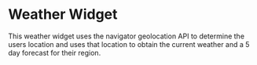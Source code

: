 # Weather Widget

This weather widget uses the navigator geolocation API to determine the users location and uses that location to obtain the current weather and a 5 day forecast for their region.